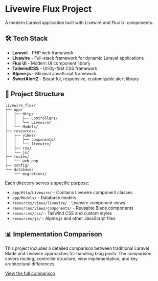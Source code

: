 # Livewire Flux Project

A modern Laravel application built with Livewire and Flux UI components.

## 🛠 Tech Stack

- **Laravel** - PHP web framework
- **Livewire** - Full-stack framework for dynamic Laravel applications
- **Flux UI** - Modern UI component library
- **TailwindCSS** - Utility-first CSS framework
- **Alpine.js** - Minimal JavaScript framework
- **SweetAlert2** - Beautiful, responsive, customizable alert library

## 📁 Project Structure

```
livewire_flux/
├── app/
│   ├── Http/
│   │   ├── Controllers/
│   │   └── Livewire/
│   └── Models/
├── resources/
│   ├── views/
│   │   ├── components/
│   │   └── livewire/
│   ├── css/
│   └── js/
├── routes/
│   └── web.php
├── config/
└── database/
    └── migrations/
```

Each directory serves a specific purpose:

- `app/Http/Livewire/` - Contains Livewire component classes
- `app/Models/` - Database models
- `resources/views/livewire/` - Livewire component views
- `resources/views/components/` - Reusable Blade components
- `resources/css/` - Tailwind CSS and custom styles
- `resources/js/` - Alpine.js and other JavaScript files

## 📊 Implementation Comparison

This project includes a detailed comparison between traditional Laravel Blade and Livewire approaches for handling blog posts. The comparison covers routing, controller structure, view implementation, and key architectural differences.

[View the full comparison](COMPARE.md)

